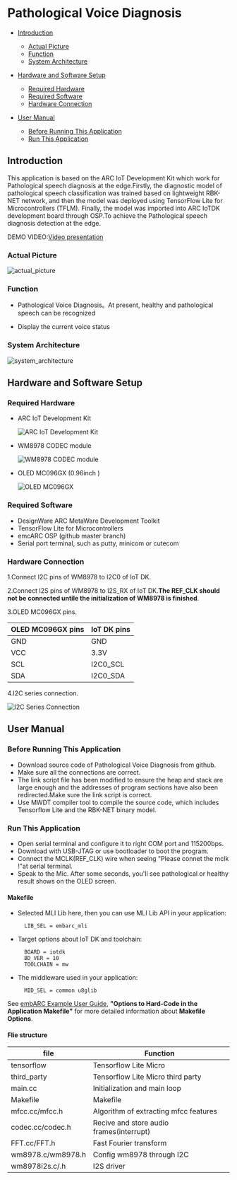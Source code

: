 # Pathological Voice Diagnosis

* [Introduction](#introduction)

	* [Actual Picture](#actual-picture)
	* [Function](#function)
	* [System Architecture](#system-architecture)
* [Hardware and Software Setup](#hardware-and-software-setup)
	* [Required Hardware](#required-hardware)
	* [Required Software](#required-software)
	* [Hardware Connection](#hardware-connection)
* [User Manual](#user-manual)
	* [Before Running This Application](#before-running-this-application)
	* [Run This Application](#run-this-application)

## Introduction
This application is based on the ARC IoT Development Kit which work for Pathological speech diagnosis at the edge.Firstly, the diagnostic model of pathological speech classification was trained based on lightweight RBK-NET network, and then the model was deployed using TensorFlow Lite for Microcontrollers (TFLM). Finally, the model was imported into ARC IoTDK development board through OSP.To achieve the Pathological speech diagnosis detection at the edge.

DEMO VIDEO:[Video presentation](https://v.youku.com/v_show/id_XNTE5MjY4NTIzNg==.html)

### Actual Picture

![actual_picture](https://github.com/zhodj/embarc_applications/blob/master/arc_design_contest/2021/HLJU_Pathological_Voice_Diagnosis/images/actual_picture.jpeg)

### Function

- Pathological Voice Diagnosis。At present, healthy and pathological speech can be recognized

- Display the current voice status

### System Architecture

![system_architecture](https://github.com/zhodj/embarc_applications/blob/master/arc_design_contest/2021/HLJU_Pathological_Voice_Diagnosis/images/system_architecture.png)

## Hardware and Software Setup
### Required Hardware
- ARC IoT Development Kit

	![ARC IoT Development Kit](https://github.com/zhodj/embarc_applications/blob/master/arc_design_contest/2021/HLJU_Pathological_Voice_Diagnosis/images/arc_iot_development_kit.jpg)

- WM8978 CODEC module

	![WM8978 CODEC module](https://github.com/zhodj/embarc_applications/blob/master/arc_design_contest/2021/HLJU_Pathological_Voice_Diagnosis/images/WM8978.png)

- OLED MC096GX (0.96inch )

	![OLED MC096GX](https://github.com/zhodj/embarc_applications/blob/master/arc_design_contest/2021/HLJU_Pathological_Voice_Diagnosis/images/oled.png)

### Required Software
- DesignWare ARC MetaWare Development Toolkit
- TensorFlow Lite for Microcontrollers 
- emcARC OSP (github master branch)
- Serial port terminal, such as putty, minicom or cutecom

### Hardware Connection


1.Connect I2C pins of WM8978 to I2C0 of IoT DK.

2.Connect I2S pins of WM8978 to I2S_RX of IoT DK.**The REF_CLK should not be connected untile the initialization of WM8978 is finished**.

3.OLED MC096GX pins.

|OLED MC096GX pins|IoT DK pins  |
|-----------------|-------------|
|GND              |GND          |
|VCC              |3.3V         |
|SCL              |I2C0_SCL     |
|SDA              |I2C0_SDA     |

4.I2C series connection.

![I2C Series Connection](https://github.com/zhodj/embarc_applications/blob/master/arc_design_contest/2021/HLJU_Pathological_Voice_Diagnosis/images/i2c_series_connection.png)


## User Manual

### Before Running This Application
- Download source code of Pathological Voice Diagnosis from github.
- Make sure all the connections are correct.
- The link script file has been modified to ensure the heap and stack are large enough and the addresses of program sections have also been redirected.Make sure the link script is correct.
- Use MWDT compiler tool to compile the source code, which includes Tensorflow Lite and the RBK-NET binary model.

### Run This Application

- Open serial terminal and configure it to right COM port and 115200bps.
- Download with USB-JTAG or use bootloader to boot the program.
- Connect the MCLK(REF_CLK) wire when seeing "Please connet the mclk !"at serial terminal.
- Speak to the Mic. After some seconds, you'll see pathological or healthy result shows on the OLED screen.

#### Makefile

- Selected MLI Lib here, then you can use MLI Lib API in your application:

		LIB_SEL = embarc_mli

- Target options about IoT DK and toolchain:

		BOARD = iotdk
		BD_VER = 10
		TOOLCHAIN = mw

- The middleware used in your application:

		MID_SEL = common u8glib

See [ embARC Example User Guide][40], **"Options to Hard-Code in the Application Makefile"** for more detailed information about **Makefile Options**.

#### Flie structure

|  file               |            Function                      |
| ------------------- | -----------------------------------------|
|  tensorflow         |  Tensorflow Lite Micro                   |
|  third_party        |  Tensorflow Lite Micro third party       |
|  main.cc            |  Initialization and main loop            |
|  Makefile           |  Makefile                                |
|  mfcc.cc/mfcc.h     |  Algorithm of extracting mfcc features   |
|  codec.cc/codec.h   |  Recive and store audio frames(interrupt)|
|  FFT.cc/FFT.h       |  Fast Fourier transform                  |
|  wm8978.c/wm8978.h  |  Config wm8978 through I2C               |
|  wm8978i2s.c/.h     |  I2S driver                              |

[0]: ./images/System_Architecture.PNG           "system_architecture"
[1]: ./images/ARC_IoT_Development_Kit.jpg       "ARC IoT Development Kit"
[2]: ./images/WM8978_CODEC_module.jpg           "WM8978 CODEC module"
[3]: ./images/OLED(MC096GX).jpg                 "OLED MC096GX"

[40]: http://embarc.org/embarc_osp/doc/embARC_Document/html/page_example.html   " embARC Example User Guide"
